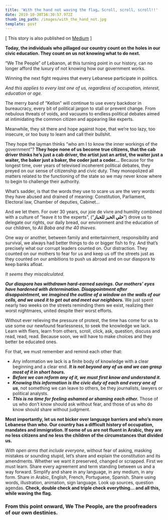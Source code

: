 ```yaml
---
title: 'With the hand not waving the flag… Scroll, scroll, scroll!!'
date: 2019-10-30T16:30:57.972Z
thumb_img_path: /images/with_the_hand_not.jpg
template: post
---
```

[ This story is also published on [Medium](https://medium.com/@saba7lebnen/with-the-hand-not-waving-the-flag-scroll-scroll-scroll-dc963dd3eaf4) ]

**Today, the individuals who pillaged our country count on the holes in our civic education. They count on us not knowing what to do next.**

“We The People” of Lebanon, at this turning point in our history, can no longer afford the luxury of not knowing how our government works.

Winning the next fight requires that every Lebanese participate in politics.

_And this applies to every last one of us, regardless of occupation, interest, education or age._

The merry band of “Kellon” will continue to use every backdoor in bureaucracy, every bit of political jargon to stall or prevent change. From nebulous threats of voids, and vacuums to endless political debates aimed at intimidating the common citizen and appearing like experts.

Meanwhile, they sit there and hope against hope, that we’re too lazy, too insecure, or too busy to learn and call their bullshit.

They hope the layman thinks “who am I to know the inner workings of the government”? **They hope none of us become true citizens, that the cab driver thinks he’s just a cab driver, the artist just an artist, the waiter just a waiter, the baker just a baker, the coder just a coder…** Because for the longest time, over years of televised incoherent political debates, they preyed on our sense of citizenship and civic duty. They monopolized all matters related to the functioning of the state so we may never know where to begin to challenge their authority.

What’s sadder, is that the words they use to scare us are the very words they have abused and drained of meaning: Constitution, Parliament, Electoral law, Chamber of deputies, Cabinet…

And we let them. For over 30 years, our joie de vivre and humility combined with a culture of “leave it to the experts”, (“**خلي الخبز للخباز**”) drove us to delegate our rights, our daily bread, our environment and the education of our children, to _Ali Baba and the 40 thieves_.

One way or another, between family and entertainment, responsibility and survival, we always had better things to do or bigger fish to fry. And that’s precisely what our corrupt leaders counted on. Our distraction. They counted on our mothers to fear for us and keep us off the streets just as they counted on our ambitions to push us abroad and on our diaspora to keep banks afloat.

_It seems they miscalculated._

**_Our diaspora has withdrawn hard-earned savings. Our mothers’ eyes have hardened with determination. Disappointment after disappointment, we imagined the outline of a window on the walls of our cells, and we used it to get out and meet our neighbors._** We just spent nearly two weeks on the streets reminding them we exist, realizing their worst nightmares, united despite their worst efforts.

Without ever relieving the pressure of protest, the time has come for us to use some our newfound fearlessness, to seek the knowledge we lack. Learn with fliers, learn from others, scroll, click, ask, question, discuss and read, read, read. Because soon, we will have to make choices and they better be educated ones.

For that, we must remember and remind each other that:

* Any information we lack is a finite body of knowledge with a clear beginning and a clear end. **_It is not beyond any of us and we can grasp most of it in short hours._**
* **_Before we can reform any of it, we must first know and understand it._**
* **_Knowing this information is the civic duty of each and every one of us_**, not something we can leave to others, be they journalists, lawyers or political analysts.
* **_This is no time for feeling ashamed or shaming each other._** Those of us who don’t know should ask without fear, and those of us who do know should share without judgment.

**Most importantly, let us not bicker over language barriers and who’s more Lebanese than who. Our country has a difficult history of occupation, mandates and immigration. If some of us are not fluent in Arabic, they are no less citizens and no less the children of the circumstances that divided us.**

_With open arms that include everyone_, without fear of asking, masking mistakes or sounding stupid, let’s share and explain the constitution and its amendments. Whether we want it preserved, changed or scrapped. First we must learn. Share every agreement and term standing between us and a way forward. Simplify and share in any language, in any medium, in any form. Share in Arabic, English, French, Portuguese, Spanish. Share using words, illustration, animation, sign language. Look up sources, question agendas. **Check, double check and triple check everything… and all this, while waving the flag.**

### From this point onward, We The People, are the proofreaders of our own destinies.
